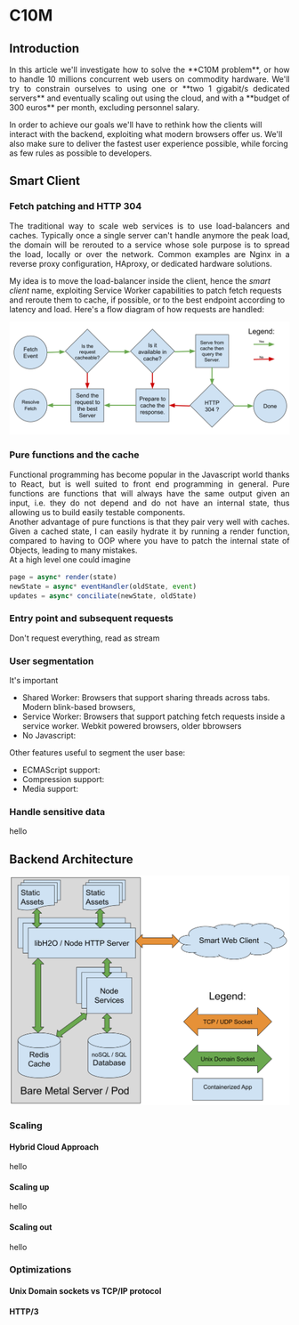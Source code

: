 # C10M
## Introduction
<p align="justify">
In this article we'll investigate how to solve the **C10M problem**, or how to handle 10 millions concurrent web users on commodity hardware. We'll try to constrain ourselves to using one or **two 1 gigabit/s dedicated servers** and eventually scaling out using the cloud, and with a **budget of 300 euros** per month, excluding personnel salary.

In order to achieve our goals we'll have to rethink how the clients will interact with the backend, exploiting what modern browsers offer us. We'll also make sure to deliver the fastest user experience possible, while forcing as few rules as possible to developers.
</p>

## Smart Client
### Fetch patching and HTTP 304
<p align="justify">
The traditional way to scale web services is to use load-balancers and caches. Typically once a single server can't handle anymore the peak load, the domain will be rerouted to a service whose sole purpose is to spread the load, locally or over the network. Common examples are Nginx in a reverse proxy configuration, HAproxy, or dedicated hardware solutions.  

My idea is to move the load-balancer inside the client, hence the *smart client* name, exploiting Service Worker capabilities to patch fetch requests and reroute them to cache, if possible, or to the best endpoint according to latency and load. Here's a flow diagram of how requests are handled:  
 
![Flow diagram of a fetch event](https://raw.githubusercontent.com/alberto-esposito/C10M/master/assets/fetch_flow.svg)
</p> 

### Pure functions and the cache
<p align="justify">
Functional programming has become popular in the Javascript world thanks to React, but is well suited to front end programming in general. Pure functions are functions that will always have the same output given an input, i.e. they do not depend and do not have an internal state, thus allowing us to build easily testable components.  <br> 
Another advantage of pure functions is that they pair very well with caches. Given a cached state, I can easily hydrate it by running a render function, compared to having to OOP where you have to patch the internal state of Objects, leading to many mistakes. <br>
At a high level one could imagine 
</p>

```js
page = async* render(state)
newState = async* eventHandler(oldState, event)
updates = async* conciliate(newState, oldState)
```

### Entry point and subsequent requests

Don't request everything, read as stream

### User segmentation

It's important 

 - Shared Worker:  Browsers that support sharing threads across tabs. Modern blink-based browsers, 
 - Service Worker: Browsers that support patching fetch requests inside a service worker.  Webkit powered browsers, older bbrowsers 
 - No Javascript:
 
 Other features useful to segment the user base:
 
 - ECMAScript support:
 - Compression support:
 - Media support:

### Handle sensitive data

hello

## Backend Architecture
![Server Layout](https://raw.githubusercontent.com/alberto-esposito/C10M/master/assets/server.svg)
### Scaling
#### Hybrid Cloud Approach
hello
#### Scaling up
hello
#### Scaling out
hello
### Optimizations
#### Unix Domain sockets vs TCP/IP protocol
#### HTTP/3
<!--stackedit_data:
eyJoaXN0b3J5IjpbNDQwOTE2OTg3LDE0NjExOTgzMjIsMTMxMD
k5NTEzOCw1OTQwMzk5MjQsMTQ5ODkyMTY5MCwtODQwNzk1Mjg3
LDE2MjA3MTE0NzUsLTExODc0MTE2MDEsLTMzOTgzNTMyNSwtMj
ExMDk3MDIxLDkxNzA5ODEyMywtNjEyMTI1OTUsLTIxMTg1NjM2
MTgsLTEyODU5MDYwMTAsLTYzODIxNjkyNSwtMjAyMzEzNTIyLC
0xMDc0NjU4MzU5LC00MzA3MTAwMDYsNTk2OTI0MzZdfQ==
-->